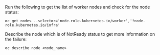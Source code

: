 Run the following to get the list of worker nodes and check for the node status:

    oc get nodes --selector='node-role.kubernetes.io/worker','!node-role.kubernetes.io/infra'

Describe the node which is of NotReady status to get more information on the failure:

    oc describe node <node_name>